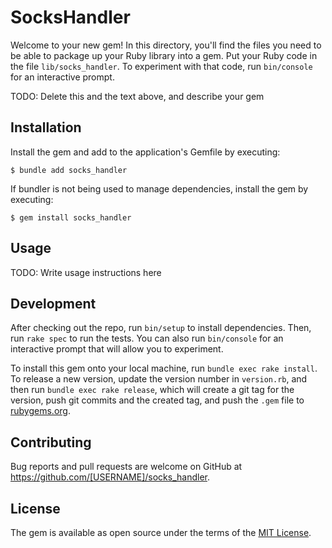 # SocksHandler

Welcome to your new gem! In this directory, you'll find the files you need to be able to package up your Ruby library into a gem. Put your Ruby code in the file `lib/socks_handler`. To experiment with that code, run `bin/console` for an interactive prompt.

TODO: Delete this and the text above, and describe your gem

## Installation

Install the gem and add to the application's Gemfile by executing:

    $ bundle add socks_handler

If bundler is not being used to manage dependencies, install the gem by executing:

    $ gem install socks_handler

## Usage

TODO: Write usage instructions here

## Development

After checking out the repo, run `bin/setup` to install dependencies. Then, run `rake spec` to run the tests. You can also run `bin/console` for an interactive prompt that will allow you to experiment.

To install this gem onto your local machine, run `bundle exec rake install`. To release a new version, update the version number in `version.rb`, and then run `bundle exec rake release`, which will create a git tag for the version, push git commits and the created tag, and push the `.gem` file to [rubygems.org](https://rubygems.org).

## Contributing

Bug reports and pull requests are welcome on GitHub at https://github.com/[USERNAME]/socks_handler.

## License

The gem is available as open source under the terms of the [MIT License](https://opensource.org/licenses/MIT).
